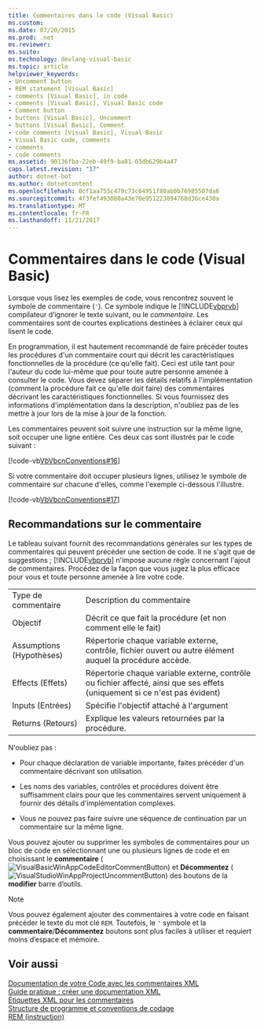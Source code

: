 ```yaml
---
title: Commentaires dans le code (Visual Basic)
ms.custom: 
ms.date: 07/20/2015
ms.prod: .net
ms.reviewer: 
ms.suite: 
ms.technology: devlang-visual-basic
ms.topic: article
helpviewer_keywords:
- Uncomment button
- REM statement [Visual Basic]
- comments [Visual Basic], in code
- comments [Visual Basic], Visual Basic code
- Comment button
- buttons [Visual Basic], Uncomment
- buttons [Visual Basic], Comment
- code comments [Visual Basic], Visual Basic
- Visual Basic code, comments
- comments
- code comments
ms.assetid: 90136fba-22eb-49f9-ba81-63db629b4a47
caps.latest.revision: "17"
author: dotnet-bot
ms.author: dotnetcontent
ms.openlocfilehash: 0cf1aa755c479c73c64951f80ab0b76985507da6
ms.sourcegitcommit: 4f3fef493080a43e70e951223894768d36ce430a
ms.translationtype: MT
ms.contentlocale: fr-FR
ms.lasthandoff: 11/21/2017
---
```

# <a name="comments-in-code-visual-basic"></a>Commentaires dans le code (Visual Basic)
Lorsque vous lisez les exemples de code, vous rencontrez souvent le symbole de commentaire (`'`). Ce symbole indique le [!INCLUDE[vbprvb](~/includes/vbprvb-md.md)] compilateur d’ignorer le texte suivant, ou le *commentaire*. Les commentaires sont de courtes explications destinées à éclairer ceux qui lisent le code.  
  
 En programmation, il est hautement recommandé de faire précéder toutes les procédures d'un commentaire court qui décrit les caractéristiques fonctionnelles de la procédure (ce qu'elle fait). Ceci est utile tant pour l'auteur du code lui-même que pour toute autre personne amenée à consulter le code. Vous devez séparer les détails relatifs à l'implémentation (comment la procédure fait ce qu'elle doit faire) des commentaires décrivant les caractéristiques fonctionnelles. Si vous fournissez des informations d'implémentation dans la description, n'oubliez pas de les mettre à jour lors de la mise à jour de la fonction.  
  
 Les commentaires peuvent soit suivre une instruction sur la même ligne, soit occuper une ligne entière. Ces deux cas sont illustrés par le code suivant :  
  
 [!code-vb[VbVbcnConventions#16](../../../visual-basic/programming-guide/language-features/codesnippet/VisualBasic/comments-in-code_1.vb)]  
  
 Si votre commentaire doit occuper plusieurs lignes, utilisez le symbole de commentaire sur chacune d'elles, comme l'exemple ci-dessous l'illustre.  
  
 [!code-vb[VbVbcnConventions#17](../../../visual-basic/programming-guide/language-features/codesnippet/VisualBasic/comments-in-code_2.vb)]  
  
## <a name="commenting-guidelines"></a>Recommandations sur le commentaire  
 Le tableau suivant fournit des recommandations générales sur les types de commentaires qui peuvent précéder une section de code. Il ne s'agit que de suggestions ; [!INCLUDE[vbprvb](~/includes/vbprvb-md.md)] n'impose aucune règle concernant l'ajout de commentaires. Procédez de la façon que vous jugez la plus efficace pour vous et toute personne amenée à lire votre code.  
  
|||  
|---|---|  
|Type de commentaire|Description du commentaire|  
|Objectif|Décrit ce que fait la procédure (et non comment elle le fait)|  
|Assumptions (Hypothèses)|Répertorie chaque variable externe, contrôle, fichier ouvert ou autre élément auquel la procédure accède.|  
|Effects (Effets)|Répertorie chaque variable externe, contrôle ou fichier affecté, ainsi que ses effets (uniquement si ce n'est pas évident)|  
|Inputs (Entrées)|Spécifie l'objectif attaché à l'argument|  
|Returns (Retours)|Explique les valeurs retournées par la procédure.|  
  
 N'oubliez pas :  
  
-   Pour chaque déclaration de variable importante, faites précéder d'un commentaire décrivant son utilisation.  
  
-   Les noms des variables, contrôles et procédures doivent être suffisamment clairs pour que les commentaires servent uniquement à fournir des détails d'implémentation complexes.  
  
-   Vous ne pouvez pas faire suivre une séquence de continuation par un commentaire sur la même ligne.  
  
 Vous pouvez ajouter ou supprimer les symboles de commentaires pour un bloc de code en sélectionnant une ou plusieurs lignes de code et en choisissant le **commentaire** (![VisualBasicWinAppCodeEditorCommentButton](../../../visual-basic/programming-guide/program-structure/media/vacommentbutton.gif "vaCommentButton ")) et **Décommentez** (![VisualStudioWinAppProjectUncommentButton](../../../visual-basic/programming-guide/program-structure/media/vauncommentbutton.gif "vaUncommentButton")) des boutons de la **modifier**  barre d’outils.  
  
> [!NOTE]
>  Vous pouvez également ajouter des commentaires à votre code en faisant précéder le texte du mot clé `REM`. Toutefois, le `'` symbole et la **commentaire**/**Décommentez** boutons sont plus faciles à utiliser et requiert moins d’espace et mémoire.  
  
## <a name="see-also"></a>Voir aussi  
 [Documentation de votre Code avec les commentaires XML](http://msdn.microsoft.com/magazine/dd722812.aspx)  
 [Guide pratique : créer une documentation XML](../../../visual-basic/programming-guide/program-structure/how-to-create-xml-documentation.md)  
 [Étiquettes XML pour les commentaires](../../../visual-basic/language-reference/xmldoc/recommended-xml-tags-for-documentation-comments.md)  
 [Structure de programme et conventions de codage](../../../visual-basic/programming-guide/program-structure/program-structure-and-code-conventions.md)  
 [REM (instruction)](../../../visual-basic/language-reference/statements/rem-statement.md)
